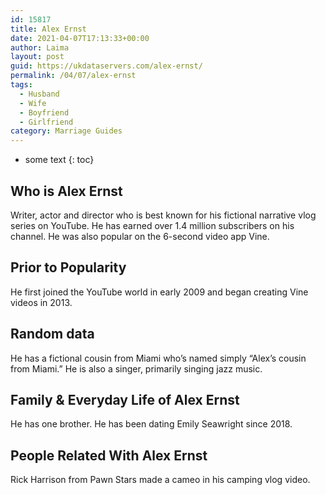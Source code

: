 ```yaml
---
id: 15817
title: Alex Ernst
date: 2021-04-07T17:13:33+00:00
author: Laima
layout: post
guid: https://ukdataservers.com/alex-ernst/
permalink: /04/07/alex-ernst
tags:
  - Husband
  - Wife
  - Boyfriend
  - Girlfriend
category: Marriage Guides
---
```


* some text
{: toc}


## Who is Alex Ernst
                  
                  
                  
Writer, actor and director who is best known for his fictional narrative vlog series on YouTube. He has earned over 1.4 million subscribers on his channel. He was also popular on the 6-second video app Vine.  
                  
              
            
              
            
                
                
                
## Prior to Popularity
                  
                  
                  
He first joined the YouTube world in early 2009 and began creating Vine videos in 2013. 
                  
              
            
              
            
                
                
                
## Random data
                  
                  
                  
He has a fictional cousin from Miami who&#8217;s named simply &#8220;Alex&#8217;s cousin from Miami.&#8221; He is also a singer, primarily singing jazz music. 
                  
              
            
              
            
                
                
                
## Family & Everyday Life of Alex Ernst
                  
                  
                  
He has one brother. He has been dating Emily Seawright since 2018.
                  
              
            
              
            
                
                
                
## People Related With Alex Ernst
                  
                  
                  
Rick Harrison from Pawn Stars made a cameo in his camping vlog video. 
                  
              
            
              
            
                
              
            
              
              
            
            
              
            
          
          
          